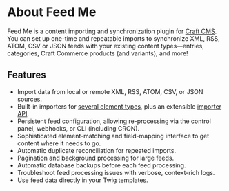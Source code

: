 # About Feed Me

Feed Me is a content importing and synchronization plugin for [Craft CMS](https://craftcms.com). You can set up one-time and repeatable imports to synchronize XML, RSS, ATOM, CSV or JSON feeds with your existing content types—entries, categories, Craft Commerce products (and variants), and more!

## Features

- Import data from local or remote XML, RSS, ATOM, CSV, or JSON sources.
- Built-in importers for [several element types](content-mapping/element-types.md), plus an extensible [importer API](developers/element-types.md).
- Persistent feed configuration, allowing re-processing via the control panel, webhooks, or CLI (including CRON).
- Sophisticated element-matching and field-mapping interface to get content where it needs to go.
- Automatic duplicate reconciliation for repeated imports.
- Pagination and background processing for large feeds.
- Automatic database backups before each feed processing.
- Troubleshoot feed processing issues with verbose, context-rich logs.
- Use feed data directly in your Twig templates.